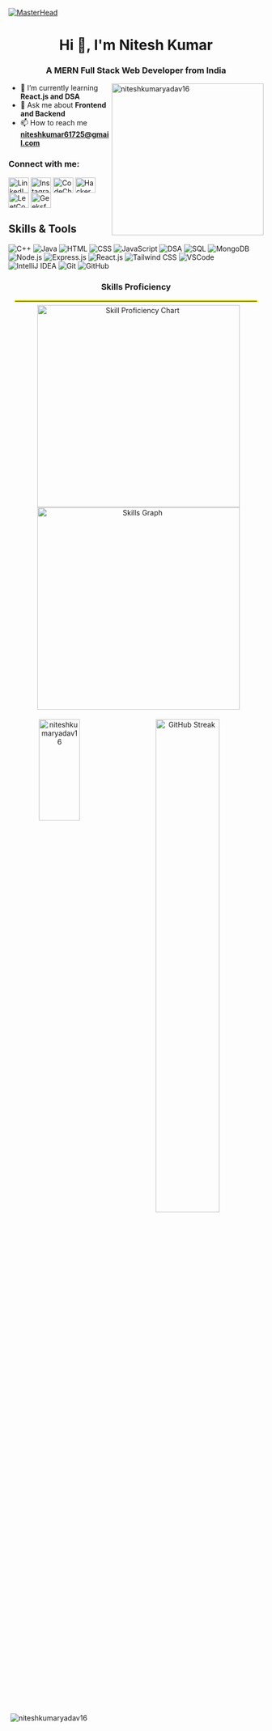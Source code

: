[![MasterHead](https://qrangers.com/wp-content/uploads/2021/09/Banner-Introduction-to-3D-Animation.png)]()
<h1 align="center">Hi 👋, I'm Nitesh Kumar</h1>
<h3 align="center">A MERN Full Stack Web Developer from India</h3> 
<img align="right" width="300" src="https://camo.githubusercontent.com/19db51af5f90f1b152bc0b9078f5fe97053955be5074f03f17019c70345bdcdb/68747470733a2f2f6d69726f2e6d656469756d2e636f6d2f6d61782f313336302f302a37513379765349765f7430696f4a2d5a2e676966" alt="niteshkumaryadav16" /> 

- 🌱 I’m currently learning **React.js and DSA**
- 💬 Ask me about **Frontend and Backend**
- 📫 How to reach me **niteshkumar61725@gmail.com**

<h3 align="left">Connect with me:</h3>
<p align="left">
<a href="https://linkedin.com/in/niteshkumaryadav16/" target="blank"><img align="center" src="https://raw.githubusercontent.com/rahuldkjain/github-profile-readme-generator/master/src/images/icons/Social/linked-in-alt.svg" alt="LinkedIn" height="30" width="40" /></a>
<a href="https://instagram.com/nitesh1kumar1/" target="blank"><img align="center" src="https://raw.githubusercontent.com/rahuldkjain/github-profile-readme-generator/master/src/images/icons/Social/instagram.svg" alt="Instagram" height="30" width="40" /></a>
<a href="https://www.codechef.com/users/niteshkumar617" target="blank"><img align="center" src="https://cdn.jsdelivr.net/npm/simple-icons@3.1.0/icons/codechef.svg" alt="CodeChef" height="30" width="40" /></a>
<a href="https://www.hackerrank.com/profile/niteshkumar61725" target="blank"><img align="center" src="https://raw.githubusercontent.com/rahuldkjain/github-profile-readme-generator/master/src/images/icons/Social/hackerrank.svg" alt="HackerRank" height="30" width="40" /></a>
<a href="https://www.leetcode.com/niteshkumar61725/" target="blank"><img align="center" src="https://raw.githubusercontent.com/rahuldkjain/github-profile-readme-generator/master/src/images/icons/Social/leet-code.svg" alt="LeetCode" height="30" width="40" /></a>
<a href="https://auth.geeksforgeeks.org/user/niteshkumar61725/" target="blank"><img align="center" src="https://raw.githubusercontent.com/rahuldkjain/github-profile-readme-generator/master/src/images/icons/Social/geeks-for-geeks.svg" alt="GeeksforGeeks" height="30" width="40" /></a>
</p>

## Skills & Tools
![C++](https://img.shields.io/badge/C%2B%2B-00599C?style=flat-square&logo=c%2B%2B&logoColor=white)
![Java](https://img.shields.io/badge/Java-F89820?style=flat-square&logo=java&logoColor=white)
![HTML](https://img.shields.io/badge/HTML-E34F26?style=flat-square&logo=html5&logoColor=white)
![CSS](https://img.shields.io/badge/CSS-1572B6?style=flat-square&logo=css3&logoColor=white)
![JavaScript](https://img.shields.io/badge/JavaScript-F7DF1E?style=flat-square&logo=javascript&logoColor=black)
![DSA](https://img.shields.io/badge/DSA-000000?style=flat-square&logo=google&logoColor=white)
![SQL](https://img.shields.io/badge/SQL-003B57?style=flat-square&logo=mysql&logoColor=white)
![MongoDB](https://img.shields.io/badge/MongoDB-47A248?style=flat-square&logo=mongodb&logoColor=white)
![Node.js](https://img.shields.io/badge/Node.js-339933?style=flat-square&logo=node-dot-js&logoColor=white)
![Express.js](https://img.shields.io/badge/Express.js-000000?style=flat-square&logo=express&logoColor=white)
![React.js](https://img.shields.io/badge/React.js-61DAFB?style=flat-square&logo=react&logoColor=white)
![Tailwind CSS](https://img.shields.io/badge/Tailwind%20CSS-38B2AC?style=flat-square&logo=tailwind-css&logoColor=white)
![VSCode](https://img.shields.io/badge/VS%20Code-007ACC?style=flat-square&logo=visual-studio-code&logoColor=white)
![IntelliJ IDEA](https://img.shields.io/badge/IntelliJ%20IDEA-000000?style=flat-square&logo=intellijidea&logoColor=white)
![Git](https://img.shields.io/badge/Git-F05032?style=flat-square&logo=git&logoColor=white)
![GitHub](https://img.shields.io/badge/GitHub-181717?style=flat-square&logo=github&logoColor=white)




<h3 align="center">Skills Proficiency</h3>
<hr align="center" style="border: 2px solid yellow; border-radius: 10px; width: 95%; margin: auto;" />
<p align="center" style="width:100%; display: inline-block; margin:1%">
  <img src="https://quickchart.io/chart?c=%7Btype:'doughnut'%2Cdata:%7Blabels:%5B'Node.js'%2C'JavaScript'%2C'React.js'%2C'MongoDB'%2C'CSS'%2C'HTML'%5D%2Cdatasets:%5B%7Blabel:'Proficiency'%2Cdata:%5B80%2C85%2C85%2C75%2C90%2C90%5D%2CbackgroundColor:%5B'%23007bff'%2C'%23f0db4f'%2C'%2361dafb'%2C'%234db33d'%2C'%23ff6347'%2C'%23ffd700'%5D%2CborderWidth:1%7D%5D%7D%2Coptions:%7Bresponsive:true%2Cplugins:%7Blegend:%7Bposition:'top'%7D%2Ctitle:%7Bdisplay:true%2Ctext:'Skills%20Proficiency'%7D%7D%7D%7D" alt="Skill Proficiency Chart" width="400" />

<img src="https://quickchart.io/chart?c=%7Btype:'bar'%2Cdata:%7Blabels:%5B'Node.js'%2C'JavaScript'%2C'React.js'%2C'MongoDB'%2C'CSS'%2C'HTML'%5D%2Cdatasets:%5B%7Blabel:'Skill%20Level'%2Cdata:%5B80%2C85%2C85%2C75%2C90%2C90%5D%2CbackgroundColor:%5B'%23007bff'%2C'%23f0db4f'%2C'%2361dafb'%2C'%234db33d'%2C'%23ff6347'%2C'%23ffd700'%5D%2CborderColor:%5B'%23007bff'%2C'%23f0db4f'%2C'%2361dafb'%2C'%234db33d'%2C'%23ff6347'%2C'%23ffd700'%5D%2CborderWidth:1%7D%5D%7D%2Coptions:%7Bscales:%7By:%7BbeginAtZero:true%7D%7D%7D%7D" alt="Skills Graph" width="400" />


</p>

<p align="center">
 <img align="left" src="https://github-readme-stats.vercel.app/api/top-langs?username=Nitesh2-0&show_icons=true&locale=en&layout=compact" alt="niteshkumaryadav16" width="40%" height="200" />
  <img src="https://github-readme-streak-stats.herokuapp.com/?user=Nitesh2-0&theme=dark" alt="GitHub Streak" width="50%" />
</p>
<p>&nbsp;<img align="center" src="https://github-readme-stats.vercel.app/api?username=Nitesh2-0&show_icons=true&locale=en" alt="niteshkumaryadav16" /></p>



